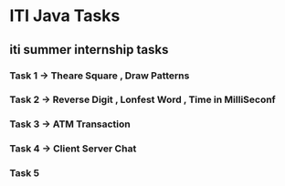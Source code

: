 # ITI Java Tasks

## iti summer internship tasks

### Task 1  -> Theare Square , Draw Patterns

### Task 2  -> Reverse Digit , Lonfest Word , Time in MilliSeconf

### Task 3  -> ATM Transaction

### Task 4  -> Client Server Chat

### Task 5
